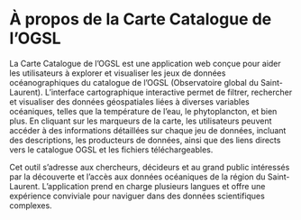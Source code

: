 # À propos de la Carte Catalogue de l’OGSL

La Carte Catalogue de l’OGSL est une application web conçue pour aider les utilisateurs à explorer et visualiser les jeux de données océanographiques du catalogue de l’OGSL (Observatoire global du Saint-Laurent). L’interface cartographique interactive permet de filtrer, rechercher et visualiser des données géospatiales liées à diverses variables océaniques, telles que la température de l’eau, le phytoplancton, et bien plus. En cliquant sur les marqueurs de la carte, les utilisateurs peuvent accéder à des informations détaillées sur chaque jeu de données, incluant des descriptions, les producteurs de données, ainsi que des liens directs vers le catalogue OGSL et les fichiers téléchargeables.

Cet outil s’adresse aux chercheurs, décideurs et au grand public intéressés par la découverte et l’accès aux données océaniques de la région du Saint-Laurent. L’application prend en charge plusieurs langues et offre une expérience conviviale pour naviguer dans des données scientifiques complexes.
